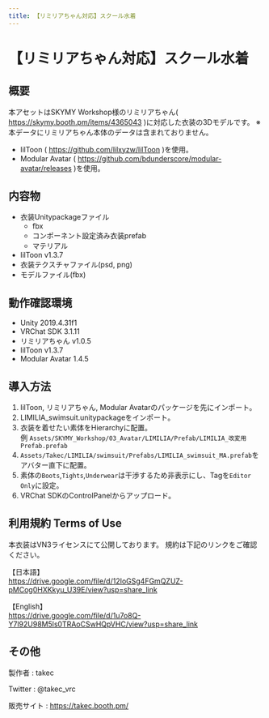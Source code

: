 ```yaml
---
title: 【リミリアちゃん対応】スクール水着
---
```


# 【リミリアちゃん対応】スクール水着

## 概要
本アセットはSKYMY Workshop様のリミリアちゃん( https://skymy.booth.pm/items/4365043 )に対応した衣装の3Dモデルです。
※本データにリミリアちゃん本体のデータは含まれておりません。

* lilToon ( https://github.com/lilxyzw/lilToon )を使用。
* Modular Avatar ( https://github.com/bdunderscore/modular-avatar/releases )を使用。

## 内容物
* 衣装Unitypackageファイル
  * fbx
  * コンポーネント設定済み衣装prefab
  * マテリアル
* lilToon v1.3.7
* 衣装テクスチャファイル(psd, png)
* モデルファイル(fbx)

## 動作確認環境
* Unity 2019.4.31f1
* VRChat SDK 3.1.11
* リミリアちゃん v1.0.5
* lilToon v1.3.7
* Modular Avatar 1.4.5

## 導入方法
1. lilToon, リミリアちゃん, Modular Avatarのパッケージを先にインポート。
2. LIMILIA_swimsuit.unitypackageをインポート。
3. 衣装を着せたい素体をHierarchyに配置。  
   例 `Assets/SKYMY_Workshop/03_Avatar/LIMILIA/Prefab/LIMILIA_改変用Prefab.prefab`
4. `Assets/Takec/LIMILIA/swimsuit/Prefabs/LIMILIA_swimsuit_MA.prefab`をアバター直下に配置。
5. 素体の`Boots`,`Tights`,`Underwear`は干渉するため非表示にし、Tagを`Editor Only`に設定。
6. VRChat SDKのControlPanelからアップロード。

## 利用規約 Terms of Use
本衣装はVN3ライセンスにて公開しております。
規約は下記のリンクをご確認ください。

【日本語】  
https://drive.google.com/file/d/12IoGSg4FGmQZUZ-pMCog0HXKkyu_U39E/view?usp=share_link

【English】  
https://drive.google.com/file/d/1u7o8Q-Y7l92U98M5ls0TRAoCSwHQpVHC/view?usp=share_link

## その他
製作者
: takec

Twitter
: @takec_vrc

販売サイト
: https://takec.booth.pm/